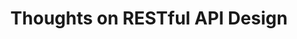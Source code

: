 ---
layout: guideline
title: Thoughts on RESTful API Design
permalink: /design/guidelines/redhat-thoughts-on-restful-api-design
data:
  items:
    - references:
        - name: Asynchronous Requests
          url: 'http://restful-api-design.readthedocs.io/en/latest/methods.html#asynchronous-requests'
      _embedded:
        topic:
          id: asynchronicity
          name: Asynchronicity
          description: How to handle long operations
          _links:
            self:
              href: /design/topics/asynchronicity
            topicGuidelines:
              href: /design/topics/asynchronicity/guidelines
      _links:
        topic:
          href: /design/topics/asynchronicity
    - references: null
      _embedded:
        topic:
          id: collection-filtering
          name: Filtering
          description: How to select some resources in a collection
          _links:
            self:
              href: /design/topics/collection-filtering
            topicGuidelines:
              href: /design/topics/collection-filtering/guidelines
      _links:
        topic:
          href: /design/topics/collection-filtering
    - references:
        - name: Ranges Pagination
          url: 'http://restful-api-design.readthedocs.io/en/latest/methods.html#ranges-pagination'
      _embedded:
        topic:
          id: collection-pagination
          name: Pagination
          description: How to retrieve a range of resources in a collection
          _links:
            self:
              href: /design/topics/collection-pagination
            topicGuidelines:
              href: /design/topics/collection-pagination/guidelines
      _links:
        topic:
          href: /design/topics/collection-pagination
    - references:
        - name: Methods
          url: 'http://restful-api-design.readthedocs.io/en/latest/methods.html'
      _embedded:
        topic:
          id: collection-retrieve
          name: Retrieve a collection
          description: How to get a collection or resources
          _links:
            self:
              href: /design/topics/collection-retrieve
            topicGuidelines:
              href: /design/topics/collection-retrieve/guidelines
      _links:
        topic:
          href: /design/topics/collection-retrieve
    - references:
        - name: URLs
          url: 'http://restful-api-design.readthedocs.io/en/latest/urls.html'
      _embedded:
        topic:
          id: collection
          name: Collection
          description: What is a collection (set) of resources
          _links:
            self:
              href: /design/topics/collection
            topicGuidelines:
              href: /design/topics/collection/guidelines
      _links:
        topic:
          href: /design/topics/collection
    - references:
        - name: Resource Data
          url: 'http://restful-api-design.readthedocs.io/en/latest/resources.html#resource-data'
      _embedded:
        topic:
          id: data-format
          name: Data format
          description: which data format use
          _links:
            self:
              href: /design/topics/data-format
            topicGuidelines:
              href: /design/topics/data-format/guidelines
      _links:
        topic:
          href: /design/topics/data-format
    - references:
        - name: Forms
          quote: '... without referring to external documentation, an API user does not know what data to provide to operations that take input.'
          url: 'http://restful-api-design.readthedocs.io/en/latest/forms.html'
      _embedded:
        topic:
          id: documentation
          name: Documentation
          description: How to produce and/or propose API documentation
          _links:
            self:
              href: /design/topics/documentation
            topicGuidelines:
              href: /design/topics/documentation/guidelines
      _links:
        topic:
          href: /design/topics/documentation
    - references:
        - name: Forms
          quote: '... without referring to external documentation, an API user does not know what data to provide to operations that take input.'
          url: 'http://restful-api-design.readthedocs.io/en/latest/forms.html'
      _embedded:
        topic:
          id: guiding-input
          name: Guiding inputs
          description: How to help consumers or end user to input relevant data
          _links:
            self:
              href: /design/topics/guiding-input
            topicGuidelines:
              href: /design/topics/guiding-input/guidelines
      _links:
        topic:
          href: /design/topics/guiding-input
    - references:
        - name: Representations
          url: 'http://restful-api-design.readthedocs.io/en/latest/resources.html#representations'
        - name: Content-Types
          url: 'http://restful-api-design.readthedocs.io/en/latest/resources.html#content-types'
      _embedded:
        topic:
          id: http-content-negotiation
          name: Content negociation and media types
          description: 'How to describe your API data format and/or propose different formats (like json, yaml, xml atom, ...)'
          _links:
            self:
              href: /design/topics/http-content-negotiation
            topicGuidelines:
              href: /design/topics/http-content-negotiation/guidelines
      _links:
        topic:
          href: /design/topics/http-content-negotiation
    - references:
        - name: Link Headers
          url: 'http://restful-api-design.readthedocs.io/en/latest/methods.html#link-headers'
      _embedded:
        topic:
          id: http-headers
          name: HTTP Headers
          description: How to use standard or custom HTTP headers
          _links:
            self:
              href: /design/topics/http-headers
            topicGuidelines:
              href: /design/topics/http-headers/guidelines
      _links:
        topic:
          href: /design/topics/http-headers
    - references:
        - name: Methods
          url: 'http://restful-api-design.readthedocs.io/en/latest/methods.html'
      _embedded:
        topic:
          id: http-status-405
          name: HTTP Status 405
          description: When to use HTTP status 405
          _links:
            self:
              href: /design/topics/http-status-405
            topicGuidelines:
              href: /design/topics/http-status-405/guidelines
      _links:
        topic:
          href: /design/topics/http-status-405
    - references:
        - name: Methods
          url: 'http://restful-api-design.readthedocs.io/en/latest/methods.html'
      _embedded:
        topic:
          id: http-methods-delete
          name: DELETE
          description: When to use HTTP method DELETE
          _links:
            self:
              href: /design/topics/http-methods-delete
            topicGuidelines:
              href: /design/topics/http-methods-delete/guidelines
      _links:
        topic:
          href: /design/topics/http-methods-delete
    - references:
        - name: Methods
          url: 'http://restful-api-design.readthedocs.io/en/latest/methods.html'
      _embedded:
        topic:
          id: http-methods-get
          name: GET
          description: When to use HTTP method GET
          _links:
            self:
              href: /design/topics/http-methods-get
            topicGuidelines:
              href: /design/topics/http-methods-get/guidelines
      _links:
        topic:
          href: /design/topics/http-methods-get
    - references:
        - name: Methods
          url: 'http://restful-api-design.readthedocs.io/en/latest/methods.html'
      _embedded:
        topic:
          id: http-methods-head
          name: HEAD
          description: When to use HTTP method HEAD
          _links:
            self:
              href: /design/topics/http-methods-head
            topicGuidelines:
              href: /design/topics/http-methods-head/guidelines
      _links:
        topic:
          href: /design/topics/http-methods-head
    - references:
        - name: Methods
          url: 'http://restful-api-design.readthedocs.io/en/latest/methods.html'
      _embedded:
        topic:
          id: http-methods-options
          name: OPTIONS
          description: When to use HTTP method OPTION
          _links:
            self:
              href: /design/topics/http-methods-options
            topicGuidelines:
              href: /design/topics/http-methods-options/guidelines
      _links:
        topic:
          href: /design/topics/http-methods-options
    - references:
        - name: Methods
          url: 'http://restful-api-design.readthedocs.io/en/latest/methods.html'
      _embedded:
        topic:
          id: http-methods-patch
          name: PATCH
          description: When to use HTTP method PATCH
          _links:
            self:
              href: /design/topics/http-methods-patch
            topicGuidelines:
              href: /design/topics/http-methods-patch/guidelines
      _links:
        topic:
          href: /design/topics/http-methods-patch
    - references:
        - name: Methods
          url: 'http://restful-api-design.readthedocs.io/en/latest/methods.html'
      _embedded:
        topic:
          id: http-methods-post
          name: POST
          description: When to use HTTP method POST
          _links:
            self:
              href: /design/topics/http-methods-post
            topicGuidelines:
              href: /design/topics/http-methods-post/guidelines
      _links:
        topic:
          href: /design/topics/http-methods-post
    - references:
        - name: Methods
          url: 'http://restful-api-design.readthedocs.io/en/latest/methods.html'
      _embedded:
        topic:
          id: http-methods-put
          name: PUT
          description: When to use HTTP method PUT
          _links:
            self:
              href: /design/topics/http-methods-put
            topicGuidelines:
              href: /design/topics/http-methods-put/guidelines
      _links:
        topic:
          href: /design/topics/http-methods-put
    - references:
        - name: Methods
          url: 'http://restful-api-design.readthedocs.io/en/latest/methods.html'
      _embedded:
        topic:
          id: http-methods
          name: HTTP methods
          description: General information about HTTP methods usage
          _links:
            self:
              href: /design/topics/http-methods
            topicGuidelines:
              href: /design/topics/http-methods/guidelines
      _links:
        topic:
          href: /design/topics/http-methods
    - references:
        - name: REST Metadata
          url: 'http://restful-api-design.readthedocs.io/en/latest/resources.html#rest-metadata'
        - name: Link Headers
          url: 'http://restful-api-design.readthedocs.io/en/latest/methods.html#link-headers'
        - name: Relationships
          url: 'http://restful-api-design.readthedocs.io/en/latest/relationships.html'
      _embedded:
        topic:
          id: hypermedia-read
          name: Hypermedia (read)
          description: How to use hypermedia to read data
          _links:
            self:
              href: /design/topics/hypermedia-read
            topicGuidelines:
              href: /design/topics/hypermedia-read/guidelines
      _links:
        topic:
          href: /design/topics/hypermedia-read
    - references:
        - name: Forms
          quote: '... without referring to external documentation, an API user does not know what data to provide to operations that take input.'
          url: 'http://restful-api-design.readthedocs.io/en/latest/forms.html'
      _embedded:
        topic:
          id: hypermedia-write
          name: Hypermedia (write)
          description: How to use hypermedia to write data
          _links:
            self:
              href: /design/topics/hypermedia-write
            topicGuidelines:
              href: /design/topics/hypermedia-write/guidelines
      _links:
        topic:
          href: /design/topics/hypermedia-write
    - references:
        - name: REST Metadata
          url: 'http://restful-api-design.readthedocs.io/en/latest/resources.html#rest-metadata'
        - name: Link Headers
          url: 'http://restful-api-design.readthedocs.io/en/latest/methods.html#link-headers'
        - name: Relationships
          url: 'http://restful-api-design.readthedocs.io/en/latest/relationships.html'
      _embedded:
        topic:
          id: hypermedia
          name: Hypermedia
          description: How to use hypermedia
          _links:
            self:
              href: /design/topics/hypermedia
            topicGuidelines:
              href: /design/topics/hypermedia/guidelines
      _links:
        topic:
          href: /design/topics/hypermedia
    - references:
        - name: Notifications
          url: 'http://restful-api-design.readthedocs.io/en/latest/methods.html#notifications'
      _embedded:
        topic:
          id: notifications-server-events
          name: Notifying API consumers
          description: How to send events or notifications to API consumers
          _links:
            self:
              href: /design/topics/notifications-server-events
            topicGuidelines:
              href: /design/topics/notifications-server-events/guidelines
      _links:
        topic:
          href: /design/topics/notifications-server-events
    - references:
        - name: Actions
          url: 'http://restful-api-design.readthedocs.io/en/latest/methods.html#actions'
      _embedded:
        topic:
          id: resource-action
          name: Action resource
          description: How to use action resource (e.g. resources like /cancel or /approve)
          _links:
            self:
              href: /design/topics/resource-action
            topicGuidelines:
              href: /design/topics/resource-action/guidelines
      _links:
        topic:
          href: /design/topics/resource-action
    - references:
        - name: Methods
          url: 'http://restful-api-design.readthedocs.io/en/latest/methods.html'
      _embedded:
        topic:
          id: resource-creation
          name: Create resource
          description: How to create resources
          _links:
            self:
              href: /design/topics/resource-creation
            topicGuidelines:
              href: /design/topics/resource-creation/guidelines
      _links:
        topic:
          href: /design/topics/resource-creation
    - references:
        - name: Methods
          url: 'http://restful-api-design.readthedocs.io/en/latest/methods.html'
      _embedded:
        topic:
          id: resource-deletion
          name: Delete resource
          description: How to delete resources
          _links:
            self:
              href: /design/topics/resource-deletion
            topicGuidelines:
              href: /design/topics/resource-deletion/guidelines
      _links:
        topic:
          href: /design/topics/resource-deletion
    - references:
        - name: REST Metadata
          url: 'http://restful-api-design.readthedocs.io/en/latest/resources.html#rest-metadata'
      _embedded:
        topic:
          id: resource-id
          name: Resource ID
          description: What is a resource ID and/or how it's built
          _links:
            self:
              href: /design/topics/resource-id
            topicGuidelines:
              href: /design/topics/resource-id/guidelines
      _links:
        topic:
          href: /design/topics/resource-id
    - references:
        - name: PATCH vs PUT
          url: 'http://restful-api-design.readthedocs.io/en/latest/methods.html#patch-vs-put'
      _embedded:
        topic:
          id: resource-update-partial
          name: Update resource partially
          description: How to udate partially a resource
          _links:
            self:
              href: /design/topics/resource-update-partial
            topicGuidelines:
              href: /design/topics/resource-update-partial/guidelines
      _links:
        topic:
          href: /design/topics/resource-update-partial
    - references:
        - name: Relationships
          url: 'http://restful-api-design.readthedocs.io/en/latest/relationships.html'
      _embedded:
        topic:
          id: resource-relationships
          name: Relationships
          description: How to define and use relations between resources
          _links:
            self:
              href: /design/topics/resource-relationships
            topicGuidelines:
              href: /design/topics/resource-relationships/guidelines
      _links:
        topic:
          href: /design/topics/resource-relationships
    - references:
        - name: Methods
          url: 'http://restful-api-design.readthedocs.io/en/latest/methods.html'
      _embedded:
        topic:
          id: resource-retrieve
          name: Retrieve resource
          description: How to retrieve a resource
          _links:
            self:
              href: /design/topics/resource-retrieve
            topicGuidelines:
              href: /design/topics/resource-retrieve/guidelines
      _links:
        topic:
          href: /design/topics/resource-retrieve
    - references:
        - name: Methods
          url: 'http://restful-api-design.readthedocs.io/en/latest/methods.html'
      _embedded:
        topic:
          id: resource-update
          name: Update resource
          description: How to update a resource
          _links:
            self:
              href: /design/topics/resource-update
            topicGuidelines:
              href: /design/topics/resource-update/guidelines
      _links:
        topic:
          href: /design/topics/resource-update
    - references:
        - name: URLs
          url: 'http://restful-api-design.readthedocs.io/en/latest/urls.html'
      _embedded:
        topic:
          id: resource-url-format
          name: URL format
          description: How to design URLs
          _links:
            self:
              href: /design/topics/resource-url-format
            topicGuidelines:
              href: /design/topics/resource-url-format/guidelines
      _links:
        topic:
          href: /design/topics/resource-url-format
    - references:
        - name: Resources
          url: 'http://restful-api-design.readthedocs.io/en/latest/resources.html'
        - name: URLs
          url: 'http://restful-api-design.readthedocs.io/en/latest/urls.html'
      _embedded:
        topic:
          id: resource
          name: Resource
          description: General informations about resources
          _links:
            self:
              href: /design/topics/resource
            topicGuidelines:
              href: /design/topics/resource/guidelines
      _links:
        topic:
          href: /design/topics/resource
  _embedded:
    guideline:
      id: redhat-thoughts-on-restful-api-design
      title: Thoughts on RESTful API Design
      type: website
      url: 'http://restful-api-design.readthedocs.io/en/latest/'
      company: Red Hat
      companyLogoUrl: /media/logos/redhat.png
      companyUrl: 'https://www.redhat.com/'
      date: 2012-11-15T00:00:00.000Z
      reviewDate: 2016-08-18T00:00:00.000Z
      _links:
        self:
          href: /design/guidelines/redhat-thoughts-on-restful-api-design
        guidelineTopics:
          href: /design/guidelines/redhat-thoughts-on-restful-api-design/topics
  _links:
    self:
      href: /design/guidelines/redhat-thoughts-on-restful-api-design/topics
    guideline:
      href: /design/guidelines/redhat-thoughts-on-restful-api-design
---